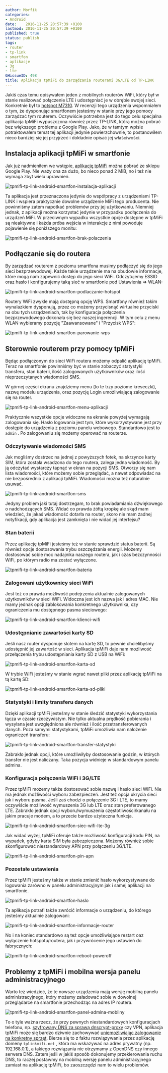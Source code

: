 ```yaml
---
author: Morfik
categories:
- Android
date:    2016-11-25 20:57:39 +0100
lastmod: 2016-11-25 20:57:39 +0100
published: true
status: publish
tags:
- router
- tp-link
- smartfon
- aplikacje
- 3g
- lte
GHissueID: 498
title: Aplikacja tpMiFi do zarządzania routerami 3G/LTE od TP-LINK
---
```


Jakiś czas temu opisywałem jeden z mobilnych routerów WiFi, który był w stanie realizować połączenie
LTE i udostępniać je w obrębie swojej sieci. Konkretnie był to [hotspot M7310][1]. W recenzji
tego urządzenia wspomniałem o tym, że dysponując smartfonem jesteśmy w stanie przy jego pomocy
zarządzać tym routerem. Oczywiście potrzebna jest do tego celu specjalna aplikacja tpMiFi
wypuszczona również przez TP-LINK, którą można pobrać bez większego problemu z Google Play. Jako, że
w tamtym wpisie potraktowałem temat tej aplikacji jedynie powierzchownie, to postanowiłem nieco
bardziej się jej przyjrzeć i dokładnie opisać jej właściwości.

<!--more-->
## Instalacja aplikacji tpMiFi w smartfonie

Jak już nadmieniłem we wstępie, [aplikację tpMiFi][2] można pobrać ze sklepu Google Play. Nie waży
ona za dużo, bo nieco ponad 2 MiB, no i też nie wymaga zbyt wielu uprawnień.

![tpmifi-tp-link-android-smartfon-instalacja-aplikacji](/img/2016/11/001.tpmifi-tp-link-android-smartfon-instalacja-aplikacji.png#huge)

Ta aplikacja jest przeznaczona jedynie do współpracy z urządzeniami TP-LINK i wspiera praktycznie
dowolne urządzenie MiFi tego producenta. Nie powinniśmy zatem napotkać problemów przy jej
użytkowaniu. Niemniej jednak, z aplikacji można korzystać jedynie w przypadku podłączenia do
urządzeń MiFi. W przeciwnym wypadku wszystkie opcje dostępne w tpMiFi są nieaktywne i każda próba
wejścia w interakcje z nimi powoduje pojawienie się poniższego monitu:

![tpmifi-tp-link-android-smartfon-brak-polaczenia](/img/2016/11/002.tpmifi-tp-link-android-smartfon-brak-polaczenia.png#medium)

## Podłączanie się do routera

By zarządzać routerem z poziomu smartfona musimy podłączyć się do jego sieci bezprzewodowej. Każde
takie urządzenie ma na obudowie informacje, które mogą nam zapewnić dostęp do jego sieci WiFi.
Odczytujemy ESSID oraz hasło i konfigurujemy taką sieć w smartfonie pod Ustawienia => WLAN:

![tpmifi-tp-link-android-smartfon-podlaczanie-hotspot](/img/2016/11/003.tpmifi-tp-link-android-smartfon-podlaczanie-hotspot.png#big)

Routery WiFi zwykle mają dostępną opcję WPS. Smartfony również takim wynalazkiem dysponują, przez co
możemy przycisnąć wirtualne przyciski na obu tych urządzeniach, tak by konfiguracja połączenia
bezprzewodowego dokonała się bez naszej ingerencji. W tym celu z menu WLAN wybieramy pozycję
"Zaawansowane" i "Przycisk WPS":

![tpmifi-tp-link-android-smartfon-parowanie-wps](/img/2016/11/004.tpmifi-tp-link-android-smartfon-parowanie-wps.png#huge)

## Sterownie routerem przy pomocy tpMiFi

Będąc podłączonym do sieci WiFi routera możemy odpalić aplikację tpMiFi. Teraz na smartfonie
powinniśmy być w stanie zobaczyć statystyki transferu, stan baterii, ilość zalogowanych
użytkowników oraz ilość nieprzeczytanych wiadomości SMS.

W górnej części ekranu znajdziemy menu (to te trzy poziome kreseczki), nazwę modelu urządzenia, oraz
pozycję Login umożliwiającą zalogowanie się na router.

![tpmifi-tp-link-android-smartfon-menu-aplikacji](/img/2016/11/005.tpmifi-tp-link-android-smartfon-menu-aplikacji.png#huge)

Praktycznie wszystkie opcje widoczne na ekranie powyżej wymagają zalogowania się. Hasło logowania
jest tym, które wykorzystywane jest przy dostępie do urządzenia z poziomu panelu webowego.
Standardowo jest to `admin` . Po zalogowaniu się możemy operować na routerze.

### Odczytywanie wiadomości SMS

Jak mogliśmy dostrzec na jednej z powyższych fotek, na skrzynce karty SIM, która została wsadzona do
tego routera, zalega jedna wiadomość. By ją odczytać wystarczy tapnąć w ekran na pozycji SMS.
Otworzy się nam lista wiadomości, które możemy sobie przeglądać, a nawet odpowiadać na nie
bezpośrednio z aplikacji tpMiFi. Wiadomości można też naturalnie usuwać.

![tpmifi-tp-link-android-smartfon-sms](/img/2016/11/006.tpmifi-tp-link-android-smartfon-sms.png#huge)

Jedyny problem jaki tutaj dostrzegam, to brak powiadamiania dźwiękowego o nadchodzących SMS. Widać
co prawda żółtą kropkę ale skąd mam wiedzieć, że jakaś wiadomość dotarła na router, skoro nie mam
żadnej notyfikacji, gdy aplikacja jest zamknięta i nie widać jej interfejsu?

### Stan baterii

Przez aplikację tpMiFi jesteśmy też w stanie sprawdzić status baterii. Są również opcje dostosowania
trybu oszczędzania energii. Możemy dostosować sobie moc nadajnika naszego routera, jak i czas
bezczynności WiFi, po którym radio ma zostać wyłączone.

![tpmifi-tp-link-android-smartfon-bateria](/img/2016/11/007.tpmifi-tp-link-android-smartfon-bateria.png#medium)

### Zalogowani użytkownicy sieci WiFi

Jest też co prawda możliwość podejrzenia aktualnie zalogowanych użytkowników w sieci WiFi. Widoczna
jest ich nazwa jak i adres MAC. Nie mamy jednak opcji zablokowania konkretnego użytkownika, czy
ograniczenia mu dostępnego pasma sieciowego:

![tpmifi-tp-link-android-smartfon-klienci-wifi](/img/2016/11/008.tpmifi-tp-link-android-smartfon-klienci-wifi.png#medium)

### Udostępnianie zawartości karty SD

Jeśli nasz router dysponuje slotem na kartę SD, to pewnie chcielibyśmy udostępnić jej zawartość w
sieci. Aplikacja tpMiFi daje nam możliwość przełączenia trybu udostępniania karty SD z USB na WiFi:

![tpmifi-tp-link-android-smartfon-karta-sd](/img/2016/11/009.tpmifi-tp-link-android-smartfon-karta-sd.png#big)

W trybie WiFi jesteśmy w stanie wgrać nawet pliki przez aplikację tpMiFi na tą kartę SD:

![tpmifi-tp-link-android-smartfon-karta-sd-pliki](/img/2016/11/010.tpmifi-tp-link-android-smartfon-karta-sd-pliki.png#big)

### Statystyki i limity transferu danych

Dzięki aplikacji tpMiFi jesteśmy w stanie śledzić statystyki wykorzystania łącza w czasie
rzeczywistym. Nie tylko aktualna prędkość pobierania i wysyłana jest uwzględniona ale również i
ilość przetransferowanych danych. Poza samymi statystykami, tpMiFi umożliwia nam nałożenie
ograniczeń transferu:

![tpmifi-tp-link-android-smartfon-transfer-statystyki](/img/2016/11/011.tpmifi-tp-link-android-smartfon-transfer-statystyki.png#big)

Zabrakło jednak opcji, które umożliwiłyby dostosowanie godzin, w których transfer nie jest
naliczany. Taka pozycja widnieje w standardowym panelu admina.

### Konfiguracja połączenia WiFi i 3G/LTE

Przez tpMiFi możemy także dostosować sobie nazwę i hasło sieci WiFi. Nie ma jednak możliwości wyboru
zabezpieczeń. Jest też opcja ukrycia sieci jak i wyboru pasma. Jeśli zaś chodzi o połączenie 3G i
LTE, to mamy oczywiście możliwość wymuszenia 3G lub LTE oraz stan preferowanego LTE. Zabrakło jednak
opcji wyboru/wymuszenia częstotliwości/kanału na jakim pracuje modem, a to przecie bardzo użyteczna
funkcja.

![tpmifi-tp-link-android-smartfon-siec-wifi-lte-3g](/img/2016/11/012.tpmifi-tp-link-android-smartfon-siec-wifi-lte-3g.png#big)

Jak widać wyżej, tpMiFi oferuje także możliwość konfiguracji kodu PIN, na wypadek, gdyby karta SIM
była zabezpieczona. Możemy również sobie skonfigurować niestandardowy APN przy połączeniu 3G/LTE.

![tpmifi-tp-link-android-smartfon-pin-apn](/img/2016/11/013.tpmifi-tp-link-android-smartfon-pin-apn.png#big)

### Pozostałe ustawienia

Przez tpMiFi jesteśmy także w stanie zmienić hasło wykorzystywane do logowania zarówno w panelu
administracyjnym jak i samej aplikacji na smartfonie.

![tpmifi-tp-link-android-smartfon-haslo](/img/2016/11/014.tpmifi-tp-link-android-smartfon-haslo.png#big)

Ta aplikacja potrafi także zwrócić informacje o urządzeniu, do którego jesteśmy aktualnie
zalogowani:

![tpmifi-tp-link-android-smartfon-informacje-router](/img/2016/11/015.tpmifi-tp-link-android-smartfon-informacje-router.png#medium)

No i na koniec standardowo są też opcje umożliwiające restart oaz wyłączenie hotspotu/routera, jak i
przywrócenie jego ustawień do fabrycznych:

![tpmifi-tp-link-android-smartfon-reboot-poweroff](/img/2016/11/016.tpmifi-tp-link-android-smartfon-reboot-poweroff.png#medium)

## Problemy z tpMiFi i mobilna wersja panelu administracyjnego

Warto też wiedzieć, że te nowsze urządzenia mają wersję mobilną panelu administracyjnego, który
możemy załadować sobie w dowolnej przeglądarce na smartfonie przechodząc na adres IP routera.

![tpmifi-tp-link-android-smartfon-panel-admina-mobilny](/img/2016/11/017.tpmifi-tp-link-android-smartfon-panel-admina-mobilny.png#huge)

To o tyle ważna rzecz, że przy pewnych niestandardowych konfiguracjach telefonu, np. [szyfrowany DNS
za sprawą dnscrypt-proxy][3] czy VPN, aplikacja tpMiFi może się bardzo dziwnie
zachowywać [uniemożliwiając zalogowanie na konkretny sprzęt][4]. Bierze się to z faktu rozwiązywania
przez aplikację domeny `tplinkmifi.net` , która ma wskazywać na adres prywatny (np. 192.168.0.1), a
takiego rozwiązania nie otrzymamy z OpenDNS czy innego serwera DNS. Zatem jeśli w jakiś sposób
dokonujemy przekierowania ruchu DNS, to raczej postawmy na mobilną wersję panelu administracyjnego
zamiast na aplikację tpMiFi, bo zaoszczędzi nam to wielu problemów.


[1]: /post/recenzja-przenosny-router-lte3g-mifi-m7310-od-tp-link/
[2]: https://play.google.com/store/apps/details?id=com.tplink.tpmifi
[3]: /post/jak-zaszyfrowac-zapytania-dns-na-smartfonie-dnscrypt-proxy/
[4]: http://tplink-forum.pl/index.php?/topic/5485-popsu%C5%82em-aplikacj%C4%99-tpmifi/#comment-46863
